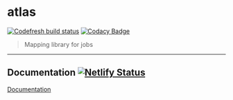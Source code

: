 # atlas

[![Codefresh build status](https://g.codefresh.io/api/badges/pipeline/chronark_marketplace/atlas%2Fatlas?branch=master&key=eyJhbGciOiJIUzI1NiJ9.NWUzMWJmYTg3ZDJhOWUxYWQzOGRlMTk1.stxw4F-3cOw9tD2si-XpnjE6-BC2xV4U2TISgljzHkM&type=cf-1)](https%3A%2F%2Fg.codefresh.io%2Fpipelines%2Fatlas%2Fbuilds%3FrepoOwner%3Dchronark%26repoName%3Datlas%26serviceName%3Dchronark%252Fatlas%26filter%3Dtrigger%3Abuild~Build%3Bbranch%3Amaster%3Bpipeline%3A5e31c049cedeccba8c42fa14~atlas)
[![Codacy Badge](https://api.codacy.com/project/badge/Grade/c618792ef53b41f985938ce5a6693fb0)](https://app.codacy.com/manual/athomas5493/atlas?utm_source=github.com&utm_medium=referral&utm_content=chronark/atlas&utm_campaign=Badge_Grade_Dashboard)

> Mapping library for jobs

---

## Documentation [![Netlify Status](https://api.netlify.com/api/v1/badges/78c2f1e4-5c7d-4ec3-be46-68214474c761/deploy-status)](https://app.netlify.com/sites/atlas-documentation/deploys)

[Documentation](https://atlas-documentation.netlify.com)
